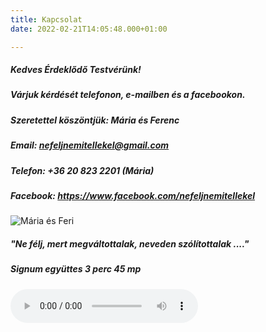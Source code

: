 ```yaml
---
title: Kapcsolat
date: 2022-02-21T14:05:48.000+01:00

---
```

##### Kedves Érdeklődő Testvérünk!

##### Várjuk kérdését telefonon, e-mailben és a facebookon.

##### Szeretettel köszöntjük: Mária és Ferenc

##### **Email:** nefeljnemitellekel@gmail.com

##### **Telefon:** +36 20 823 2201 (Mária)

##### **Facebook:** https://www.facebook.com/nefeljnemitellekel

![Mária és Feri](/images/maria-feri.jpg)

##### _"Ne félj, mert megváltottalak, neveden szólítottalak ...."_ 

##### Signum együttes 3 perc 45 mp

<audio src="/uploads/signum_nefelj-mert.mp3" controls="controls">  
Your browser does not support the audio element.  
</audio>